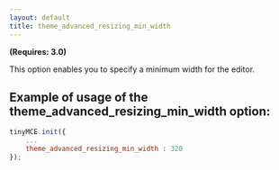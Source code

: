 ```yaml
---
layout: default
title: theme_advanced_resizing_min_width
---
```


**(Requires: 3.0)**

This option enables you to specify a minimum width for the editor.

## Example of usage of the theme_advanced_resizing_min_width option:

```js
tinyMCE.init({
	...
	theme_advanced_resizing_min_width : 320
});
```
